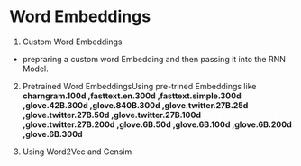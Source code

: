 # Word Embeddings
1. Custom Word Embeddings
- prepraring a custom word Embedding and then passing it into the RNN Model.
2. Pretrained Word EmbeddingsUsing pre-trined Embeddings like
**charngram.100d
,fasttext.en.300d
,fasttext.simple.300d
,glove.42B.300d
,glove.840B.300d
,glove.twitter.27B.25d
,glove.twitter.27B.50d
,glove.twitter.27B.100d
,glove.twitter.27B.200d
,glove.6B.50d
,glove.6B.100d
,glove.6B.200d
,glove.6B.300d**

3. Using Word2Vec and Gensim
